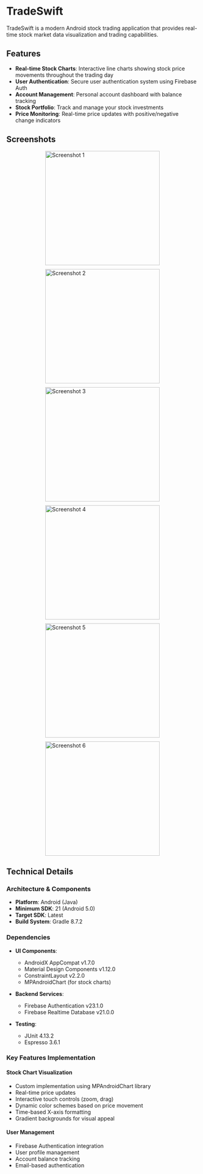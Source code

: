 # TradeSwift

TradeSwift is a modern Android stock trading application that provides real-time stock market data visualization and trading capabilities.

## Features

- **Real-time Stock Charts**: Interactive line charts showing stock price movements throughout the trading day
- **User Authentication**: Secure user authentication system using Firebase Auth
- **Account Management**: Personal account dashboard with balance tracking
- **Stock Portfolio**: Track and manage your stock investments
- **Price Monitoring**: Real-time price updates with positive/negative change indicators
  
## Screenshots



<div style="display: flex; flex-wrap: wrap; gap: 10px; justify-content: center;">
  <img src="https://github.com/user-attachments/assets/b8932062-70fb-4909-86eb-97e64ff8c0c1" alt="Screenshot 1" width="300" />
  <img src="https://github.com/user-attachments/assets/0848a013-61e1-4755-997b-be1e754a310e" alt="Screenshot 2" width="300" />
  <img src="https://github.com/user-attachments/assets/49480fa0-ef7c-46ea-8860-ab5bea8bc273" alt="Screenshot 3" width="300" />
  <img src="https://github.com/user-attachments/assets/196dfecf-dcc0-4d55-a40b-413790a53233" alt="Screenshot 4" width="300" />
  <img src="https://github.com/user-attachments/assets/881ca1ae-fdb8-4b44-b849-1febddb05055" alt="Screenshot 5" width="300" />
  <img src="https://github.com/user-attachments/assets/53166668-8632-4784-bccb-0e9aaffaed9f" alt="Screenshot 6" width="300" />
</div>



## Technical Details

### Architecture & Components

- **Platform**: Android (Java)
- **Minimum SDK**: 21 (Android 5.0)
- **Target SDK**: Latest
- **Build System**: Gradle 8.7.2

### Dependencies

- **UI Components**:
  - AndroidX AppCompat v1.7.0
  - Material Design Components v1.12.0
  - ConstraintLayout v2.2.0
  - MPAndroidChart (for stock charts)

- **Backend Services**:
  - Firebase Authentication v23.1.0
  - Firebase Realtime Database v21.0.0

- **Testing**:
  - JUnit 4.13.2
  - Espresso 3.6.1

### Key Features Implementation

#### Stock Chart Visualization
- Custom implementation using MPAndroidChart library
- Real-time price updates
- Interactive touch controls (zoom, drag)
- Dynamic color schemes based on price movement
- Time-based X-axis formatting
- Gradient backgrounds for visual appeal

#### User Management
- Firebase Authentication integration
- User profile management
- Account balance tracking
- Email-based authentication
